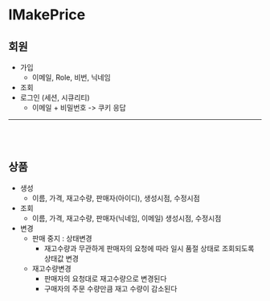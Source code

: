 # IMakePrice

## 회원

- 가입
    - 이메일, Role, 비번, 닉네임
- 조회
- 로그인 (세션, 시큐리티)
    - 이메일 + 비밀번호 -> 쿠키 응답

---

<br><br>

## 상품

- 생성
    - 이름, 가격, 재고수량, 판매자(아이디), 생성시점, 수정시점
- 조회
    - 이름, 가격, 재고수량, 판매자(닉네임, 이메일) 생성시점, 수정시점
- 변경
    - 판매 중지 : 상태변경
        - 재고수량과 무관하게 판매자의 요청에 따라 일시 품절 상태로 조회되도록 상태값 변경
    - 재고수량변경
        - 판매자의 요청대로 재고수량으로 변경된다
        - 구매자의 주문 수량만큼 재고 수량이 감소된다
